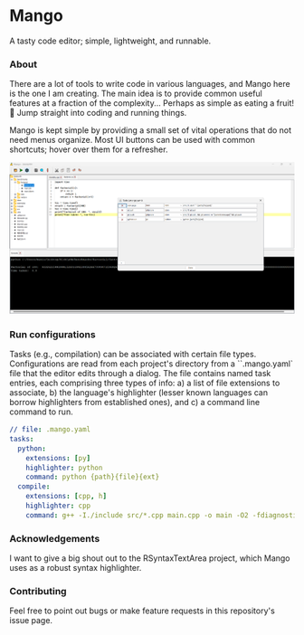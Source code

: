 # Mango

A tasty code editor; simple, lightweight, and runnable.

### About

There are a lot of tools to write code in various languages, and Mango here 
is the one I am creating. The main idea is to provide common useful 
features at a fraction of the complexity... Perhaps as simple as eating a fruit! 
:mango: Jump straight into coding and running things.

Mango is kept simple by providing a small set of vital operations that do not need menus organize.
Most UI buttons can be used with common shortcuts; hover over them for a refresher.

![preview](preview.png)


### Run configurations

Tasks (e.g., compilation) can be associated with certain file types.
Configurations are read from each project's directory from a ``.mango.yaml` file
that the editor edits through a dialog. 
The file contains named task entries, each comprising three types of info:
a) a list of file extensions to associate, b) the language's highlighter 
(lesser known languages can borrow highlighters from established ones),
and c) a command line command to run.

```yaml
// file: .mango.yaml
tasks:
  python:
    extensions: [py]
    highlighter: python
    command: python {path}{file}{ext}
  compile:
    extensions: [cpp, h]
    highlighter: cpp
    command: g++ -I./include src/*.cpp main.cpp -o main -O2 -fdiagnostics-color
```

### Acknowledgements

I want to give a big shout out to the RSyntaxTextArea project, which Mango uses as a robust syntax highlighter.

### Contributing

Feel free to point out bugs or make feature requests in this repository's issue page.

